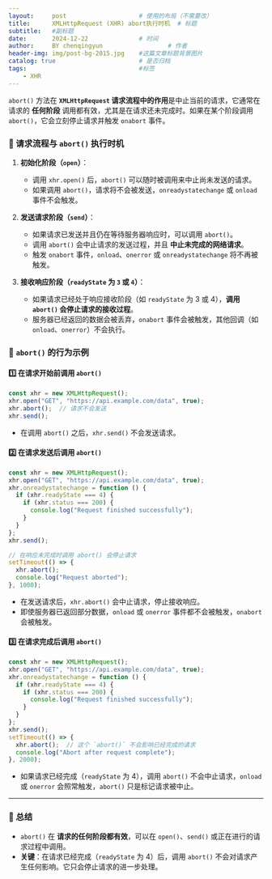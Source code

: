 ```yaml
---
layout:     post   				    # 使用的布局（不需要改）
title:      XMLHttpRequest (XHR) abort执行时机	# 标题 
subtitle:   #副标题
date:       2024-12-22 				# 时间
author:     BY chenqingyun					# 作者
header-img: img/post-bg-2015.jpg 	#这篇文章标题背景图片
catalog: true 						# 是否归档
tags:								#标签
    - XHR
---
```

`abort()` 方法在 **`XMLHttpRequest` 请求流程中的作用**是中止当前的请求，它通常在请求的 **任何阶段** 调用都有效，尤其是在请求还未完成时。如果在某个阶段调用 `abort()`，它会立刻停止请求并触发 `onabort` 事件。

### **📌 请求流程与 `abort()` 执行时机**

1. **初始化阶段（`open`）**：
   - 调用 `xhr.open()` 后，`abort()` 可以随时被调用来中止尚未发送的请求。
   - 如果调用 `abort()`，请求将不会被发送，`onreadystatechange` 或 `onload` 事件不会触发。

2. **发送请求阶段（`send`）**：
   - 如果请求已发送并且仍在等待服务器响应时，可以调用 `abort()`。
   - 调用 `abort()` 会中止请求的发送过程，并且 **中止未完成的网络请求**。
   - 触发 `onabort` 事件，`onload`、`onerror` 或 `onreadystatechange` 将不再被触发。

3. **接收响应阶段（`readyState` 为 `3` 或 `4`）**：
   - 如果请求已经处于响应接收阶段（如 `readyState` 为 3 或 4），**调用 `abort()` 会停止请求的接收过程**。
   - 服务器已经返回的数据会被丢弃，`onabort` 事件会被触发，其他回调（如 `onload`、`onerror`）不会执行。

### **📌 `abort()` 的行为示例**

#### **1️⃣ 在请求开始前调用 `abort()`**
```js
const xhr = new XMLHttpRequest();
xhr.open("GET", "https://api.example.com/data", true);
xhr.abort();  // 请求不会发送
xhr.send();
```
- 在调用 `abort()` 之后，`xhr.send()` 不会发送请求。

#### **2️⃣ 在请求发送后调用 `abort()`**
```js
const xhr = new XMLHttpRequest();
xhr.open("GET", "https://api.example.com/data", true);
xhr.onreadystatechange = function () {
  if (xhr.readyState === 4) {
    if (xhr.status === 200) {
      console.log("Request finished successfully");
    }
  }
};
xhr.send();

// 在响应未完成时调用 abort() 会停止请求
setTimeout(() => {
  xhr.abort();
  console.log("Request aborted");
}, 1000);
```
- 在发送请求后，`xhr.abort()` 会中止请求，停止接收响应。
- 即使服务器已返回部分数据，`onload` 或 `onerror` 事件都不会被触发，`onabort` 会被触发。

#### **3️⃣ 在请求完成后调用 `abort()`**
```js
const xhr = new XMLHttpRequest();
xhr.open("GET", "https://api.example.com/data", true);
xhr.onreadystatechange = function () {
  if (xhr.readyState === 4) {
    if (xhr.status === 200) {
      console.log("Request finished successfully");
    }
  }
};
xhr.send();
setTimeout(() => {
  xhr.abort();  // 这个 `abort()` 不会影响已经完成的请求
  console.log("Abort after request complete");
}, 2000);
```
- 如果请求已经完成（`readyState` 为 4），调用 `abort()` 不会中止请求，`onload` 或 `onerror` 会照常触发，`abort()` 只是标记请求被中止。

---

### **📌 总结**
- `abort()` 在 **请求的任何阶段都有效**，可以在 `open()`、`send()` 或正在进行的请求过程中调用。
- **关键**：在请求已经完成（`readyState` 为 4）后，调用 `abort()` 不会对请求产生任何影响。它只会停止请求的进一步处理。
